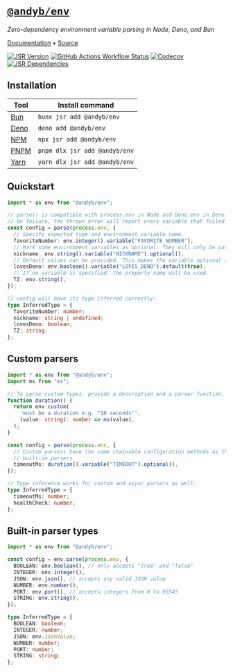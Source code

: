 # [`@andyb/env`](https://github.com/andybarron/env)

_Zero-dependency environment variable parsing in Node, Deno, and Bun_

[Documentation](https://jsr.io/@andyb/env/doc) &bull;
[Source](https://github.com/andybarron/env)

[![JSR Version](https://img.shields.io/jsr/v/%40andyb/env?style=flat&logo=jsr&color=%231e1f45)](https://jsr.io/@andyb/env)
[![GitHub Actions Workflow Status](https://img.shields.io/github/actions/workflow/status/andybarron/env/ci.yml?branch=main&style=flat&logo=github)](https://github.com/andybarron/env/actions?query=branch%3Amain)
[![Codecov](https://img.shields.io/codecov/c/github/andybarron/env?style=flat&logo=codecov)](https://app.codecov.io/github/andybarron/env)
[![JSR Dependencies](https://img.shields.io/badge/dependencies-0-8A2BE2)](https://jsr.io/@andyb/env/dependencies)

## Installation

| Tool                         | Install command               |
| ---------------------------- | ----------------------------- |
| [Bun](https://bun.sh)        | `bunx jsr add @andyb/env`     |
| [Deno](https://deno.com)     | `deno add @andyb/env`         |
| [NPM](https://www.npmjs.com) | `npx jsr add @andyb/env`      |
| [PNPM](https://pnpm.io)      | `pnpm dlx jsr add @andyb/env` |
| [Yarn](https://yarnpkg.com)  | `yarn dlx jsr add @andyb/env` |

## Quickstart

```ts
import * as env from "@andyb/env";

// parse() is compatible with process.env in Node and Deno.env in Deno.
// On failure, the thrown error will report every variable that failed to parse.
const config = parse(process.env, {
  // Specify expected type and environment variable name.
  favoriteNumber: env.integer().variable("FAVORITE_NUMBER"),
  // Mark some environment variables as optional. They will only be parsed if present.
  nickname: env.string().variable("NICKNAME").optional(),
  // Default values can be provided. This makes the variable optional as well.
  lovesDeno: env.boolean().variable("LOVES_DENO").default(true),
  // If no variable is specified, the property name will be used.
  TZ: env.string(),
});

// config will have its type inferred correctly:
type InferredType = {
  favoriteNumber: number;
  nickname: string | undefined;
  lovesDeno: boolean;
  TZ: string;
};
```

## Custom parsers

```ts
import * as env from "@andyb/env";
import ms from "ms";

// To parse custom types, provide a description and a parser function.
function duration() {
  return env.custom(
    'must be a duration e.g. "10 seconds"',
    (value: string): number => ms(value),
  );
}

const config = parse(process.env, {
  // Custom parsers have the same chainable configuration methods as the
  // built-in parsers.
  timeoutMs: duration().variable("TIMEOUT").optional(),
});

// Type inference works for custom and async parsers as well:
type InferredType = {
  timeoutMs: number;
  healthCheck: number;
};
```

## Built-in parser types

```ts
import * as env from "@andyb/env";

const config = env.parse(process.env, {
  BOOLEAN: env.boolean(), // only accepts "true" and "false"
  INTEGER: env.integer(),
  JSON: env.json(), // accepts any valid JSON value
  NUMBER: env.number(),
  PORT: env.port(), // accepts integers from 0 to 65545
  STRING: env.string(),
});

type InferredType = {
  BOOLEAN: boolean;
  INTEGER: number;
  JSON: env.JsonValue;
  NUMBER: number;
  PORT: number;
  STRING: string;
};
```
